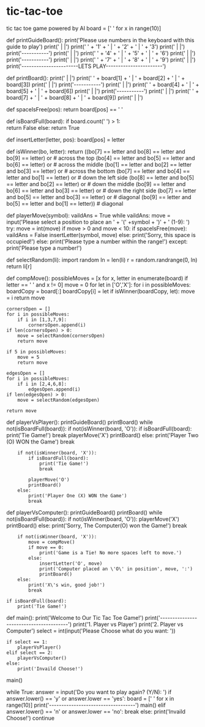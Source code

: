 # tic-tac-toe
tic tac toe game powered by AI
board = [' ' for x in range(10)]

def printGuideBoard():
    print('Please use numbers in the keyboard with this guide to play')
    print('   |   |')
    print(' ' + '1' + ' | ' + '2' + ' | ' + '3')
    print('   |   |')
    print('-----------')
    print('   |   |')
    print(' ' + '4' + ' | ' + '5' + ' | ' + '6')
    print('   |   |')
    print('-----------')
    print('   |   |')
    print(' ' + '7' + ' | ' + '8' + ' | ' + '9')
    print('   |   |')
    print('-----------------------LETS PLAY-----------------------')


def printBoard():
    print('   |   |')
    print(' ' + board[1] + ' | ' + board[2] + ' | ' + board[3])
    print('   |   |')
    print('-----------')
    print('   |   |')
    print(' ' + board[4] + ' | ' + board[5] + ' | ' + board[6])
    print('   |   |')
    print('-----------')
    print('   |   |')
    print(' ' + board[7] + ' | ' + board[8] + ' | ' + board[9])
    print('   |   |')


def spaceIsFree(pos):
    return board[pos] == ' '


def isBoardFull(board):
    if board.count(' ') > 1:  
        return False
    else:
        return True


def insertLetter(letter, pos):
    board[pos] = letter
    
    
def isWinner(bo, letter):
    return ((bo[7] == letter and bo[8] == letter and bo[9] == letter) or            # across the top
            (bo[4] == letter and bo[5] == letter and bo[6] == letter) or            # across the middle
            (bo[1] == letter and bo[2] == letter and bo[3] == letter) or            # across the bottom
            (bo[7] == letter and bo[4] == letter and bo[1] == letter) or            # down the left side
            (bo[8] == letter and bo[5] == letter and bo[2] == letter) or            # down the middle
            (bo[9] == letter and bo[6] == letter and bo[3] == letter) or            # down the right side
            (bo[7] == letter and bo[5] == letter and bo[3] == letter) or            # diagonal
            (bo[9] == letter and bo[5] == letter and bo[1] == letter))              # diagonal

def playerMove(symbol):
    vaildAns = True
    while vaildAns:
        move = input('Please select a position to place an ' + '(' +symbol + ')' + ' (1-9): ')
        try:
            move = int(move)
            if move > 0 and move < 10:
                if spaceIsFree(move):
                    vaildAns = False
                    insertLetter(symbol, move)
                else:
                    print('Sorry, this space is occupied!')
            else:
                print('Please type a number within the range!')
        except:
            print('Please type a number!')
          
                  
def selectRandom(li):
    import random
    ln = len(li)
    r = random.randrange(0, ln)
    return li[r]


def compMove():
    possibleMoves = [x for x, letter in enumerate(board) if letter == ' ' and x != 0]
    move = 0
    for let in ['O','X']:
        for i in possibleMoves:
            boardCopy = board[:]
            boardCopy[i] = let
            if isWinner(boardCopy, let):
                move = i
                return move
            
    cornersOpen = []
    for i in possibleMoves:
        if i in [1,3,7,9]:
            cornersOpen.append(i)
    if len(cornersOpen) > 0:
        move = selectRandom(cornersOpen)
        return move
    
    if 5 in possibleMoves:
        move = 5
        return move

    edgesOpen = []
    for i in possibleMoves:
        if i in [2,4,6,8]:
            edgesOpen.append(i)
    if len(edgesOpen) > 0:
        move = selectRandom(edgesOpen)

    return move


def playerVsPlayer():
    printGuideBoard()
    printBoard()
    while not(isBoardFull(board)):
        if not(isWinner(board, 'O')):
            if isBoardFull(board):
                print('Tie Game!')
                break
            playerMove('X')
            printBoard()
        else:
            print('Player Two (O) WON the Game')
            break
        
        if not(isWinner(board, 'X')):
            if isBoardFull(board):
                print('Tie Game!')
                break
                
            playerMove('O')
            printBoard()    
        else:
            print('Player One (X) WON the Game')
            break

def playerVsComputer():
    printGuideBoard()
    printBoard()
    while not(isBoardFull(board)):
        if not(isWinner(board, 'O')):
            playerMove('X')
            printBoard()
        else:
            print('Sorry, The Computer(O) won the Game!')
            break

        if not(isWinner(board, 'X')):
            move = compMove()
            if move == 0:
                print('Game is a Tie! No more spaces left to move.')
            else:
                insertLetter('O', move)
                print('Computer placed an \'O\' in position', move, ':')
                printBoard()
        else:
            print('X\'s win, good job!')
            break

    if isBoardFull(board):
        print('Tie Game!')


def main():
    print('Welcome to Our Tic Tac Toe Game!')
    print('----------------------------------------')
    print('1. Player vs Player')
    print('2. Player vs Computer')
    select = int(input('Please Choose what do you want: '))
    
    if select == 1:
        playerVsPlayer()
    elif select == 2:
        playerVsComputer()
    else: 
        print('Invaild Choose!')    

    
main()

while True:
    answer = input('Do you want to play again? (Y/N): ')
    if answer.lower() == 'y' or answer.lower == 'yes':
        board = [' ' for x in range(10)]
        print('-----------------------------------')
        main()
    elif answer.lower() == 'n' or answer.lower == 'no':
        break
    else:
        print('Invaild Choose!')
        continue
